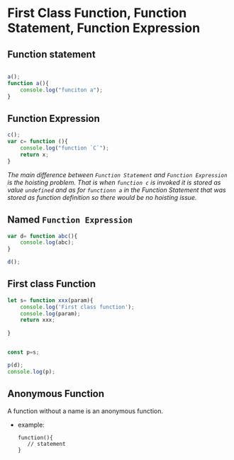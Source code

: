 # First Class Function, Function Statement, Function Expression

## Function statement
```js

a();
function a(){
    console.log("funciton a");
}

```
## Function Expression
```js
c();
var c= function (){
    console.log("function `C`");
    return x;
}

```
_The main difference between `Function Statement` and `Function Expression` is the hoisting problem. That is when `function c` is invoked it is stored as value `undefined` and as for `functionn a` in the Function Statement that was stored as function definition so there would be no hoisting issue._

## Named `Function Expression`
```js
var d= function abc(){
    console.log(abc);
}

d();
```
## First class Function
```js
let s= function xxx(param){
    console.log('First class function');
    console.log(param);
    return xxx;
   
}


const p=s;

p(d);
console.log(p);
```

## Anonymous Function
A function without a name is an anonymous function.
- example:
  ```
  function(){
     // statement
  }
  ```

